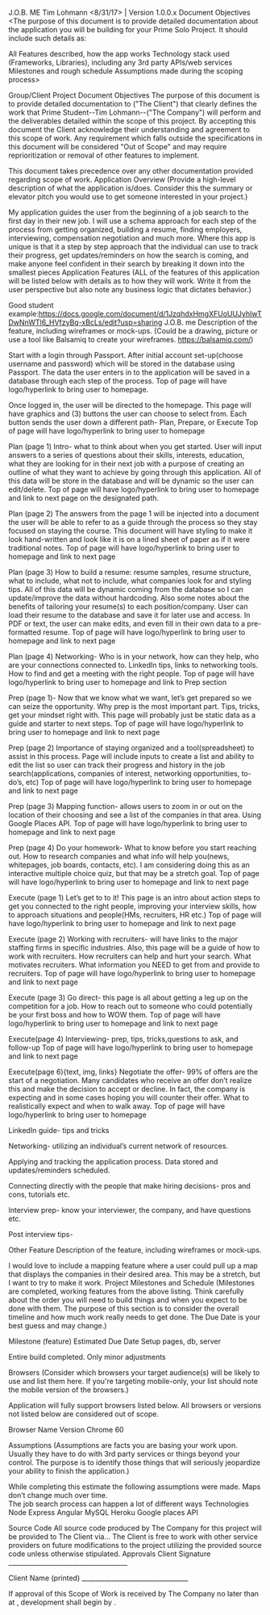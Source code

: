 J.O.B. ME
Tim Lohmann
<8/31/17> | Version 1.0.0.x
Document Objectives
<The purpose of this document is to provide detailed documentation about the application you will be building for your Prime Solo Project. It should include such details as:

All Features described, how the app works
Technology stack used (Frameworks, Libraries), including any 3rd party APIs/web services
Milestones and rough schedule
Assumptions made during the scoping process>

Group/Client Project Document Objectives
The purpose of this document is to provide detailed documentation to <Client> ("The Client") that clearly defines the work that Prime Student--Tim Lohmann--("The Company") will perform and the deliverables detailed within the scope of this project. By accepting this document the Client acknowledge their understanding and agreement to this scope of work. Any requirement which falls outside the specifications in this document will be considered "Out of Scope" and may require reprioritization or removal of other features to implement.

This document takes precedence over any other documentation provided regarding scope of work.
Application Overview
(Provide a high-level description of what the application is/does. Consider this the summary or elevator pitch you would use to get someone interested in your project.)

My application guides the user from the beginning of a job search to the first day in their new job.  I will use a schema approach for each step of the process from getting organized, building a resume, finding employers, interviewing, compensation negotiation and much more.  Where this app is unique is that it a step by step approach that the individual can use to track their progress, get updates/reminders on how the search is coming, and make anyone feel confident in their search by breaking it down into the smallest pieces
Application Features
(ALL of the features of this application will be listed below with details as to how they will work. Write it from the user perspective but also note any business logic that dictates behavior.)

Good student example:https://docs.google.com/document/d/1JzqhdxHmgXFUoUUJyhIwTDwNnWTl6_HVfzyBq-xBcLs/edit?usp=sharing
J.O.B. me
Description of the feature, including wireframes or mock-ups.
(Could be a drawing, picture or use a tool like Balsamiq to create your wireframes. https://balsamiq.com/)


Start with a login through Passport.  After initial account set-up(choose username and password) which will be stored in the database using Passport.  The data the user enters in to the application will be saved in a database through each step of the process. 
Top of page will have logo/hyperlink to bring user to homepage.

Once logged in, the user will be directed to the homepage.  This page will have graphics and (3) buttons the user can choose to select from.  Each button sends the user down a different path- Plan, Prepare, or Execute
Top of page will have logo/hyperlink to bring user to homepage 

Plan (page 1)
	Intro- what to think about when you get started.  User will input answers to a series of questions about their skills, interests, education, what they are looking for in their next job with a purpose of creating an outline of what they want to achieve by going through this application.  All of this data will be store in the database and will be dynamic so the user can edit/delete.
Top of page will have logo/hyperlink to bring user to homepage and link to next page on the designated path.


Plan (page 2)
The answers from the page 1 will be injected into a document the user will be able to refer to as a guide through the process so they stay focused on staying the course.  This document will have styling to make it look hand-written and look like it is on a lined sheet of paper as if it were traditional notes.
Top of page will have logo/hyperlink to bring user to homepage and link to next page

Plan (page 3)
How to build a resume: resume samples, resume structure, what to include, what not to include, what companies look for and styling tips. All of this data will be dynamic coming from the database so I can update/improve the data without hardcoding.  Also some notes about the benefits of tailoring your resume(s) to each position/company.  User can load their resume to the database and save it for later use and access. In PDF or text, the user can make edits, and even fill in their own data to a pre-formatted resume.
Top of page will have logo/hyperlink to bring user to homepage and link to next page


Plan (page 4)
Networking- Who is in your network, how can they help, who are your connections connected to.  LinkedIn tips, links to networking tools.  How to find and get a meeting with the right people.
Top of page will have logo/hyperlink to bring user to homepage and link to Prep section


Prep (page 1)- Now that we know what we want, let’s get prepared so we can seize the opportunity. Why prep is the most important part. Tips, tricks, get your mindset right with. This page will probably just be static data as a guide and starter to next steps.
Top of page will have logo/hyperlink to bring user to homepage and link to next page



Prep (page 2) Importance of staying organized and a tool(spreadsheet) to assist in this process.  Page will include inputs to create a list and ability to edit the list so user can track their progress and history in the job search(applications, companies of interest, networking opportunities, to-do’s, etc)
Top of page will have logo/hyperlink to bring user to homepage and link to next page

Prep (page 3)
Mapping function- allows users to zoom in or out on the location of their choosing and see a list of the companies in that area.  Using Google Places API.
Top of page will have logo/hyperlink to bring user to homepage and link to next page


Prep (page 4)
Do your homework-  What to know before you start reaching out.  How to research companies and what info will help you(news, whitepages, job boards, contacts, etc).
I am considering doing this as an interactive multiple choice quiz, but that may be a stretch goal.
Top of page will have logo/hyperlink to bring user to homepage and link to next page


Execute (page 1)
Let’s get to to it! This page is an intro about action steps to get you connected to the right people, improving your interview skills, how to approach situations and people(HMs, recruiters, HR etc.) 
Top of page will have logo/hyperlink to bring user to homepage and link to next page


Execute (page 2)
Working with recruiters- will have links to the major staffing firms in specific industries.  Also, this page will be a guide of how to work with recruiters.  How recruiters can help and hurt your search.  What motivates recruiters.  What information you NEED to get from and provide to recruiters. 
Top of page will have logo/hyperlink to bring user to homepage and link to next page



Execute (page 3)
Go direct- this page is all about getting a leg up on the competition for a job.  How to reach out to someone who could potentially be your first boss and how to WOW them. 
Top of page will have logo/hyperlink to bring user to homepage and link to next page


Execute(page 4)
Interviewing- prep, tips, tricks,questions to ask, and follow-up
Top of page will have logo/hyperlink to bring user to homepage and link to next page

Execute(page 6){text, img, links}
Negotiate the offer- 99% of offers are the start of a negotiation.  Many candidates who receive an offer don’t realize this and make the decision to accept or decline.  In fact, the company is expecting and in some cases hoping you will counter their offer.  What to realistically expect and when to walk away.
Top of page will have logo/hyperlink to bring user to homepage






LinkedIn guide- tips and tricks

Networking- utilizing an individual’s current network of resources.

Applying and tracking the application process.  Data stored and updates/reminders scheduled.

Connecting directly with the people that make hiring decisions- pros and cons, tutorials etc.

Interview prep- know your interviewer, the company, and have questions etc.

Post interview tips-

Other Feature
Description of the feature, including wireframes or mock-ups.

I would love to include a mapping feature where a user could pull up a map that displays the companies in their desired area.  This may be a stretch, but I want to try to make it work.
Project Milestones and Schedule
(Milestones are completed, working features from the above listing. Think carefully about the order you will need to build things and when you expect to be done with them. The purpose of this section is to consider the overall timeline and how much work really needs to get done. The Due Date is your best guess and may change.)

Milestone (feature)
Estimated Due Date
Setup pages, db, server






Entire build completed.  Only minor adjustments


Browsers
(Consider which browsers your target audience(s) will be likely to use and list them here. If you're targeting mobile-only, your list should note the mobile version of the browsers.)

Application will fully support browsers listed below. All browsers or versions not listed below are considered out of scope.

Browser Name
Version
Chrome
60









Assumptions
(Assumptions are facts you are basing your work upon. Usually they have to do with 3rd party services or things beyond your control. The purpose is to identify those things that will seriously jeopardize your ability to finish the application.)

While completing this estimate the following assumptions were made.
Maps don’t change much over time.  
The job search process can happen a lot of different ways
Technologies
Node
Express
Angular
MySQL
Heroku
Google places API
	

Source Code
All source code produced by The Company for this project will be provided to The Client via… The Client is free to work with other service providers on future modifications to the project utilizing the provided source code unless otherwise stipulated.
Approvals
Client Signature _____________________________________

Client Name (printed) _________________________________

If approval of this Scope of Work is received by The Company no later than <date> at <time>, development shall begin by <date>.


